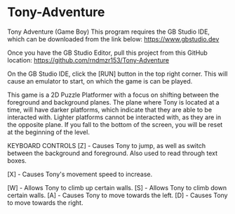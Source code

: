 # Tony-Adventure
Tony Adventure (Game Boy)
This program requires the GB Studio IDE, which can be downloaded from the link below:
https://www.gbstudio.dev

Once you have the GB Studio Editor, pull this project from this GitHub location:
https://github.com/rndmzr153/Tony-Adventure

On the GB Studio IDE, click the [RUN] button in the top right corner. This will cause an emulator to start, on which the game is can be played.


This game is a 2D Puzzle Platformer with a focus on shifting between the foreground and background planes. The plane where Tony is located at a time, will have darker platforms, which indicate that they are able to be interacted with. Lighter platforms cannot be interacted with, as they are in the opposite plane. If you fall to the bottom of the screen, you will be reset at the beginning of the level.


KEYBOARD CONTROLS
[Z] - Causes Tony to jump, as well as switch between the background and foreground. Also used to read through text boxes.

[X] - Causes Tony's movement speed to increase.

[W] - Allows Tony to climb up certain walls.
[S] - Allows Tony to climb down certain walls.
[A] - Causes Tony to move towards the left.
[D] - Causes Tony to move towards the right.  



